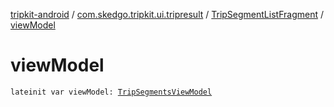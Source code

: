 [tripkit-android](../../index.md) / [com.skedgo.tripkit.ui.tripresult](../index.md) / [TripSegmentListFragment](index.md) / [viewModel](./view-model.md)

# viewModel

`lateinit var viewModel: `[`TripSegmentsViewModel`](../-trip-segments-view-model/index.md)